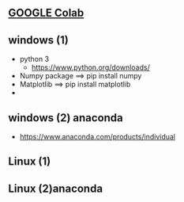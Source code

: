 
## [GOOGLE Colab](https://colab.research.google.com/notebooks/welcome.ipynb?hl=zh-tw)

## windows (1)
- python 3
  - https://www.python.org/downloads/ 
- Numpy package ==> pip install numpy
- Matplotlib ==> pip install matplotlib
- 
## windows (2) anaconda
- https://www.anaconda.com/products/individual


## Linux (1) 
## Linux (2)anaconda

